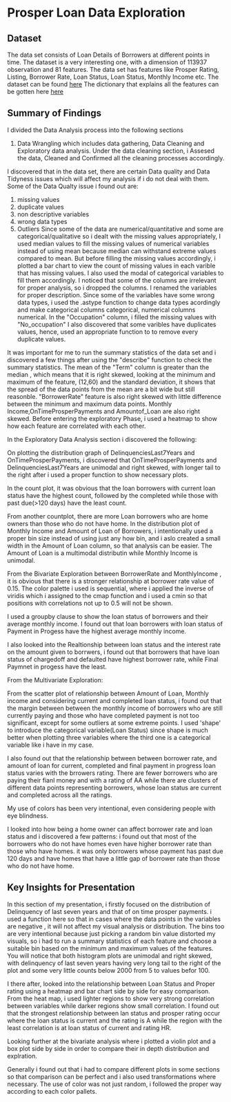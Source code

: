 # Prosper Loan Data Exploration

## Dataset
The data set consists of Loan Details of Borrowers at different points in time.
The dataset is a very interesting one, with a dimension of 113937 observation and 81 features.
The data set has features like Prosper Rating, Listing, Borrower Rate, Loan Status, Loan Status, Monthly Income etc.
The dataset can be found [here](https://www.google.com/url?q=https://s3.amazonaws.com/udacity-hosted-downloads/ud651/prosperLoanData.csv&sa=D&ust=1581581520570000)
The dictionary that explains all the features can be gotten here [here](https://www.google.com/url?q=https://docs.google.com/spreadsheet/ccc?key%3D0AllIqIyvWZdadDd5NTlqZ1pBMHlsUjdrOTZHaVBuSlE%26usp%3Dsharing&sa=D&ust=1554486256024000)



## Summary of Findings
I divided the Data Analysis process into the following sections
1. Data Wrangling which includes data gathering, Data Cleaning and Exploratory data analysis. Under the data cleaning section, i Assesed the data, Cleaned and  Confirmed all the cleaning processes accordingly.

I discovered that in the data set, there are certain Data quality and Data Tidyness issues which will affect my analysis if i do not deal
with them.
Some of the Data Qualty issue i found out are:
1. missing values
2. duplicate values
3. non descriptive variables
4. wrong data types
5. Outliers
Since some of the data are numerical/quantitative and some are categorical/qualitative so i dealt with the missing values appropriately,
I used median values to fill the missing values of numerical variables instead of using mean because median can withstand extreme values 
compared to mean.
But before filling the missing values accordingly, i plotted a bar chart to view the count of missing values in each varible that
has missing values.
I also used the modal of categorical variables to fill them accordingly.
I noticed that some of the columns are irrelevant for proper analysis, so i dropped the columns. I renamed the variables for proper description.
Since some of the variables have some wrong data types, i used the .astype function to change data types acordingly and make categorical 
columns categorical, numerical columns numerical. 
In the "Occupation" column, i filled the missing values with "No_occupation"
I also discovered that some varibles have duplicates values, hence, used an appropriate function to to remove every duplicate values.

It was important for me to run the summary statistics of the data set and i discovered a few things after using the "describe" function to
check the summary statistics.
The mean of the "Term" column is greater than the median , which means that it is right skewed, looking at the minimum and maximum of the feature, (12,60) and the standard deviation, it shows that the spread of the data points from the mean are a bit wide but still reasonble.
"BorrowerRate" feature is also right skewed with little difference between the minimum and maximum data points.
Monthly Income,OnTimeProsperPayments and Amountof_Loan are also right skewed.
Before entering the exploratory Phase, i used a heatmap to show how each feature are correlated with each other.

In the Exploratory Data Analysis section i discovered the following:

On plotting the distribution graph of DelinquenciesLast7Years and OnTimeProsperPayments, i discovered that OnTimeProsperPayments and
DelinquenciesLast7Years are unimodal and right skewed, with longer tail to the right after i used a proper function to show necessary plots.

In the count plot, it was obvious that the loan borrowers with current loan status have the highest count, followed by the completed while 
those with past due(>120 days) have the least count.

From another countplot, there are more Loan borrowers who are home owners than those who do not have home.
In the distribution plot of Monthly Income and Amount of Loan of Borrowers, i intentionally used a proper bin size instead of using just any how bin, and i aslo created a small width in the Amount of Loan  column, so that analysis can be easier. The Amount of Loan is a multimodal
distributin while Monthly Income is unimodal.

From the Bivariate Exploration between BorrowerRate and MonthlyIncome , it is obvious that there is a stronger relationship at borrower rate value of 0.15.
The color palette i used is sequential, where i applied the inverse of viridis which i assigned to the cmap function and i used a cmin so that positions with correlations not up to 0.5 will not be shown.

I used a groupby clause to show the loan status of borrowers and their average monthly income. I found out that loan borrowers with loan status of Payment in Progess have the highest average monthly income.

I also looked into the Realtionship between loan status and the interest rate on the amount given to borrwers, i found out that borrowers that have loan status of chargedoff and defaulted have highest borrower rate, while Final Paymnet in progess have the least.

From the Multivariate Exploration:

From the scatter plot of relationship between Amount of Loan, Monthly income and considering current and completed loan status, i found out that the margin between between the monthly income of borrowers who are still currently paying and those who have completed payment is not too significant, except for some outliers at some extreme points. I used 'shape' to introduce the categorical variable(Loan Status) since shape is much better when plotting three variables where the third one is a categorical variable like i have in my case.

I also found out that the relationship between between borrower rate, and amount of loan for current, completed and final payment in progress loan status varies with the brrowers rating. There are fewer borrowers who are paying their fianl money and with a rating of AA while there are clusters of different data points representing borrowers, whose loan status are current and completed across all the ratings.

My use of colors has been very intentional, even considering people with  eye blindness.

I looked into how being a home owner can affect borrower rate and loan status and i discovered a few patterns:
i found out that most of the borrowers who do not have homes even have higher borrower rate than those who have homes.
it was only borrowers whose payment has past due 120 days and have homes that have a little gap of borrower rate than those who do not have home.




## Key Insights for Presentation

In this section of my presentation, i firstly focused on the distribution of Delinquency of last seven years and that of on time prosper payments.
i used a function here so that in cases where the data points in the variables are negative , it will not affect my visual analysis or distribution. The bins too are very intentional because just picking a random bin value distorted my visuals, so i had to run a summary statistics of each feature and choose a suitable bin based on the minimum and maximum values of the features.
You will notice that both histogram plots are unimodal and right skewed, with delinquency of last seven years having very long tail to the right of the plot and some very little counts below 2000 from 5 to values befor 100.

I there after, looked into the relationship between Loan Status and Proper rating using a heatmap and bar chart side by side for easy comparison.  From the heat map, i used lighter regions to show very strong correlation between variables while darker regions show small correlation. I found out that the strongest relationship between lan status and prosper rating occur where the loan status is current and the rating is A while the region with the least correlation is at loan status of current and rating HR.

Looking further at the bivariate analysis where i plotted a violin plot and a box plot side by side in order to compare their in depth distribution and explration.

Generally i found out that i had to compare different plots in some sections so that comparison can be perfect and i also used transformations where necessary. The use of color was not just random, i followed the proper way according to each color pallets.


